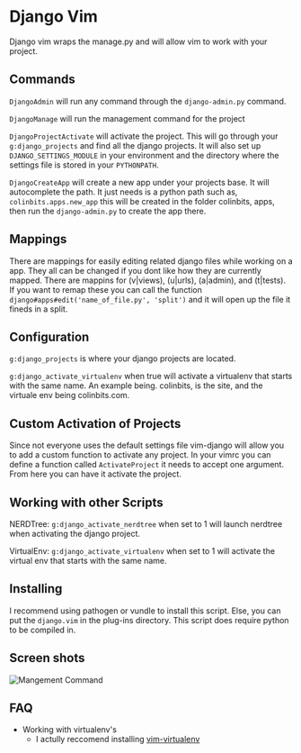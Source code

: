 Django Vim
===============================================================================

Django vim wraps the manage.py and will allow vim to work with your project.

Commands
-------------------------------------------------------------------------------

``DjangoAdmin`` will run any command through the ``django-admin.py``
command.

``DjangoManage`` will run the management command for the project

``DjangoProjectActivate`` will activate the project. This will go through
your ``g:django_projects`` and find all the django projects. It will also
set up ``DJANGO_SETTINGS_MODULE`` in your environment and the directory
where the settings file is stored in your ``PYTHONPATH``.

``DjangoCreateApp`` will create a new app under your projects base. It will
autocomplete the path. It just needs is a python path such as,
``colinbits.apps.new_app`` this will be created in the folder colinbits,
apps, then run the ``django-admin.py`` to create the app there.



Mappings
-------------------------------------------------------------------------------

There are mappings for easily editing related django files while working on a
app. They all can be changed if you dont like how they are currently mapped.
There are mappins for (v|views), (u|urls), (a|admin),
and (t|tests). If you want to remap these you can call the function
``django#apps#edit('name_of_file.py', 'split')`` and it will open up
the file it fineds in a split.


Configuration
-------------------------------------------------------------------------------

``g:django_projects`` is where your django projects are located.

``g:django_activate_virtualenv`` when true will activate a virtualenv that
starts with the same name. An example being. colinbits, is the site, and the
virtuale env being colinbits.com.


Custom Activation of Projects
-------------------------------------------------------------------------------

Since not everyone uses the default settings file vim-django will allow you to
add a custom function to activate any project. In your vimrc you can define a
function called ``ActivateProject`` it needs to accept one argument. From here
you can have it activate the project.

Working with other Scripts
-------------------------------------------------------------------------------

NERDTree:
    ``g:django_activate_nerdtree`` when set to 1 will launch nerdtree when
    activating the django project.

VirtualEnv:
    ``g:django_activate_virtualenv`` when set to 1 will activate the virtual
    env that starts with the same name.


Installing
-------------------------------------------------------------------------------

I recommend using pathogen or vundle to install this script. Else, you can
put the ``django.vim`` in the plug-ins directory. This script does require
python to be compiled in.

Screen shots
-------------------------------------------------------------------------------

![Mangement Command](http://i.imgur.com/NYd9d.png)


FAQ
------------------------------------------------------------------------------

* Working with virtualenv's
    * I actully reccomend installing [vim-virtualenv](https://github.com/jmcantrell/vim-virtualenv)
